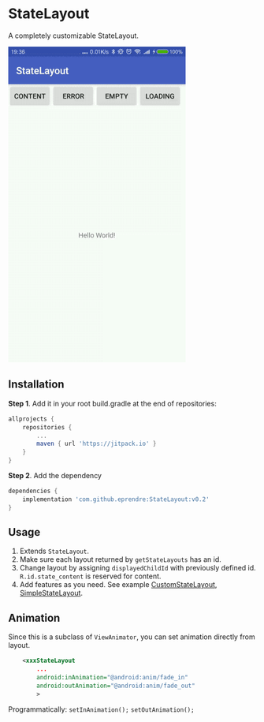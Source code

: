 # StateLayout

A completely customizable StateLayout.

![preview](images/preview.gif)

## Installation

**Step 1**. Add it in your root build.gradle at the end of repositories:

```groovy
allprojects {
    repositories {
        ...
        maven { url 'https://jitpack.io' }
    }
}
```

**Step 2**. Add the dependency

```groovy
dependencies {
    implementation 'com.github.eprendre:StateLayout:v0.2'
}
```

## Usage

1. Extends `StateLayout`.
1. Make sure each layout returned by `getStateLayouts` has an id.
1. Change layout by assigning `displayedChildId` with previously defined id. `R.id.state_content` is reserved for content.
1. Add features as you need. See example [CustomStateLayout](https://github.com/eprendre/StateLayout/blob/master/app/src/main/java/com/github/eprendre/statelayout/demo/CustomStateLayout.kt), [SimpleStateLayout](https://github.com/eprendre/StateLayout/blob/master/library/src/main/java/com/github/eprendre/statelayout/SimpleStateLayout.kt).

## Animation

Since this is a subclass of `ViewAnimator`, you can set animation directly from layout.

```xml
    <xxxStateLayout
        ...
        android:inAnimation="@android:anim/fade_in"
        android:outAnimation="@android:anim/fade_out"
        >
```

Programmatically: `setInAnimation();` `setOutAnimation();`